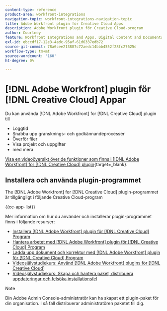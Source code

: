 ```yaml
---
content-type: reference
product-area: workfront-integrations
navigation-topic: workfront-integrations-navigation-topic
title: Adobe Workfront plugin för Creative Cloud Apps
description: Adobe Workfront plugin för Creative Cloud-program
author: Courtney
feature: Workfront Integrations and Apps, Digital Content and Documents
exl-id: ebccdf17-12e3-4adc-95af-61d6337edb72
source-git-commit: 78a6cee213887c72aedc14bbb4552f28fc27625d
workflow-type: tm+mt
source-wordcount: '160'
ht-degree: 0%

---
```



# [!DNL Adobe Workfront] plugin för [!DNL Creative Cloud] Appar

Du kan använda [!DNL Adobe Workfront] for [!DNL Creative Cloud] plugin till

* Loggtid
* Snabba upp gransknings- och godkännandeprocesser
* Överför filer
* Visa projekt och uppgifter
* med mera

[Visa en videoöversikt över de funktioner som finns i [!DNL Adobe Workfront] for [!DNL Creative Cloud] plugin](https://video.tv.adobe.com/v/3418801/){target=_blank}.

## Installera och använda plugin-programmet

The [!DNL Adobe Workfront] for [!DNL Creative Cloud] plugin-programmet är tillgängligt i följande Creative Cloud-program

{{cc-app-list}}

Mer information om hur du använder och installerar plugin-programmet finns i följande resurser:

* [Installera [!DNL Adobe Workfront] plugin för [!DNL Creative Cloud] Program](/help/quicksilver/workfront-integrations-and-apps/adobe-workfront-for-creative-cloud/wf-cc-install-toc.md)
* [Hantera arbetet med [!DNL Adobe Workfront] plugin för [!DNL Creative Cloud] Program](/help/quicksilver/workfront-integrations-and-apps/adobe-workfront-for-creative-cloud/wf-cc-manage-work-toc.md)
* [Ladda upp dokument och korrektur med [!DNL Adobe Workfront] plugin för [!DNL Creative Cloud] Program](/help/quicksilver/workfront-integrations-and-apps/adobe-workfront-for-creative-cloud/wf-cc-docs-proofs-toc.md)
* [Videosjälvstudiekurs: Använd [!DNL Adobe Workfront] plugins för [!DNL Creative Cloud]](https://experienceleague.adobe.com/docs/workfront-learn/tutorials-workfront/integrations/adobe-creative-cloud/use-adobe-workfront-extensions-for-creative-cloud.html)
* [Videosjälvstudiekurs: Skapa och hantera paket, distribuera uppdateringar och felsöka installationsfel](https://www.youtube.com/watch?v=zzvXNLIBzrc)

>[!NOTE]
>
>Din Adobe Admin Console-administratör kan ha skapat ett plugin-paket för din organisation. I så fall distribuerar administratören paketet till dig.
